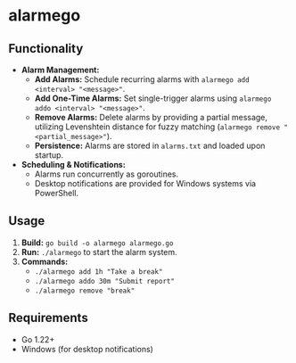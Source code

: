 # alarmego
## Functionality

* **Alarm Management:**
    * **Add Alarms:** Schedule recurring alarms with `alarmego add <interval> "<message>"`.
    * **Add One-Time Alarms:** Set single-trigger alarms using `alarmego addo <interval> "<message>"`.
    * **Remove Alarms:** Delete alarms by providing a partial message, utilizing Levenshtein distance for fuzzy matching (`alarmego remove "<partial_message>"`).
    * **Persistence:** Alarms are stored in `alarms.txt` and loaded upon startup.
* **Scheduling & Notifications:**
    * Alarms run concurrently as goroutines.
    * Desktop notifications are provided for Windows systems via PowerShell.

## Usage

1.  **Build:** `go build -o alarmego alarmego.go`
2.  **Run:** `./alarmego` to start the alarm system.
3.  **Commands:**
    * `./alarmego add 1h "Take a break"`
    * `./alarmego addo 30m "Submit report"`
    * `./alarmego remove "break"`

## Requirements

* Go 1.22+
* Windows (for desktop notifications)
